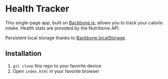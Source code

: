 # Health Tracker
This single-page app, built on [Backbone.js](http://backbonejs.org/), allows you to track your calorie intake. Health stats are provided by the Nutritionix API.

Persistent local storage thanks to [Backbone.localStorage](https://github.com/jeromegn/Backbone.localStorage).

## Installation
  1. `git clone` this repo to your favorite device
  2. Open `index.html` in your favorite browser
